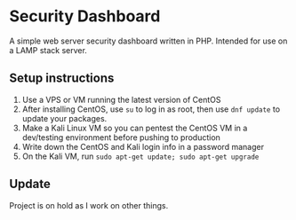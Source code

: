 # Security Dashboard
A simple web server security dashboard written in PHP. Intended for use on a LAMP stack server.

## Setup instructions

1. Use a VPS or VM running the latest version of CentOS
2. After installing CentOS, use `su` to log in as root, then use `dnf update` to update your packages.
3. Make a Kali Linux VM so you can pentest the CentOS VM in a dev/testing environment before pushing to production
4. Write down the CentOS and Kali login info in a password manager
5. On the Kali VM, run `sudo apt-get update; sudo apt-get upgrade`

## Update

Project is on hold as I work on other things.
